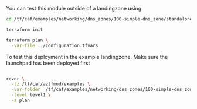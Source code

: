 You can test this module outside of a landingzone using

```bash
cd /tf/caf/examples/networking/dns_zones/100-simple-dns_zone/standalone

terraform init

terraform plan \
  -var-file ../configuration.tfvars

```

To test this deployment in the example landingzone. Make sure the launchpad has been deployed first

```bash

rover \
  -lz /tf/caf/aztfmod/examples \
  -var-folder  /tf/caf/examples/networking/dns_zones/100-simple-dns_zone/ \
  -level level1 \
  -a plan

```